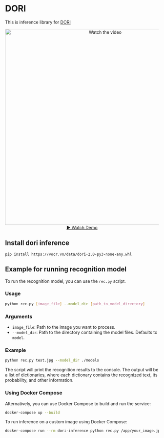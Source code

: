 # DORI
This is inference library for [DORI](https://dorify.net/)
<div align="center">
  <a href="https://www.youtube.com/watch?v=gEOR42B4KzY">
    <img src="https://img.youtube.com/vi/gEOR42B4KzY/maxresdefault.jpg" alt="Watch the video" width="640">
    <br>
    ▶️ Watch Demo
  </a>
</div>

## Install dori inference
```
pip install https://vocr.vn/data/dori-2.0-py3-none-any.whl
```
## Example for running recognition model
To run the recognition model, you can use the `rec.py` script.

### Usage
```bash
python rec.py [image_file] --model_dir [path_to_model_directory]
```

### Arguments
- `image_file`: Path to the image you want to process.
- `--model_dir`: Path to the directory containing the model files. Defaults to `model`.

### Example
```bash
python rec.py test.jpg --model_dir ./models
```

The script will print the recognition results to the console. The output will be a list of dictionaries, where each dictionary contains the recognized text, its probability, and other information.

### Using Docker Compose
Alternatively, you can use Docker Compose to build and run the service:
```bash
docker-compose up --build
```

To run inference on a custom image using Docker Compose:
```bash
docker-compose run --rm dori-inference python rec.py /app/your_image.jpg --model_dir /app/model
```
